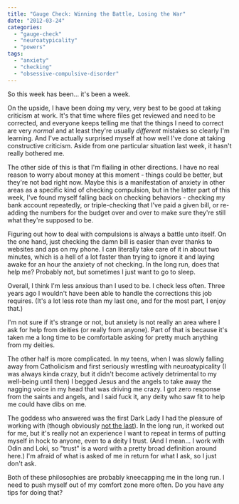 ```yaml
---
title: "Gauge Check: Winning the Battle, Losing the War"
date: "2012-03-24"
categories: 
  - "gauge-check"
  - "neuroatypicality"
  - "powers"
tags: 
  - "anxiety"
  - "checking"
  - "obsessive-compulsive-disorder"
---
```


So this week has been... it's been a week.

On the upside, I have been doing my very, very best to be good at taking criticism at work. It's that time where files get reviewed and need to be corrected, and everyone keeps telling me that the things I need to correct are very _normal_ and at least they're usually _different_ mistakes so clearly I'm learning. And I've actually surprised myself at how well I've done at taking constructive criticism. Aside from one particular situation last week, it hasn't really bothered me.

The other side of this is that I'm flailing in other directions. I have no real reason to worry about money at this moment - things could be better, but they're not bad right now. Maybe this is a manifestation of anxiety in other areas as a specific kind of checking compulsion, but in the latter part of this week, I've found myself falling back on checking behaviors - checking my bank account repeatedly, or triple-checking that I've paid a given bill, or re-adding the numbers for the budget over and over to make sure they're still what they're supposed to be.

Figuring out how to deal with compulsions is always a battle unto itself. On the one hand, just checking the damn bill is easier than ever thanks to websites and aps on my phone. I can literally take care of it in about two minutes, which is a hell of a lot faster than trying to ignore it and laying awake for an hour the anxiety of not checking. In the long run, does that help me? Probably not, but sometimes I just want to go to sleep.

Overall, I think I'm less anxious than I used to be. I check less often. Three years ago I wouldn't have been able to handle the corrections this job requires. (It's a lot less rote than my last one, and for the most part, I enjoy that.)

I'm not sure if it's strange or not, but anxiety is not really an area where I ask for help from deities (or really from anyone). Part of that is because it's taken me a long time to be comfortable asking for pretty much anything from my deities.

The other half is more complicated. In my teens, when I was slowly falling away from Catholicism and first seriously wrestling with neuroatypicality (I was always kinda crazy, but it didn't become actively detrimental to my well-being until then) I begged Jesus and the angels to take away the nagging voice in my head that was driving me crazy. I got zero response from the saints and angels, and I said fuck it, any deity who saw fit to help me could have dibs on me.

The goddess who answered was the first Dark Lady I had the pleasure of working with (though obviously [not the last](http://jackwren.wordpress.com/2012/03/01/e-is-for-ereshkigal/ "E is for Ereshkigal")). In the long run, it worked out for me, but it's really not an experience I want to repeat in terms of putting myself in hock to anyone, even to a deity I trust. (And I mean... I work with Odin and Loki, so "trust" is a word with a pretty broad definition around here.) I'm afraid of what is asked of me in return for what I ask, so I just don't ask.

Both of these philosophies are probably kneecapping me in the long run. I need to push myself out of my comfort zone more often. Do you have any tips for doing that?
